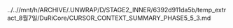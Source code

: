 ../..//mnt/h/ARCHIVE/.UNWRAP/D/STAGE2_INNER/6392d911da5b/temp_extract_8월7일/DuRiCore/CURSOR_CONTEXT_SUMMARY_PHASE5_5_3.md